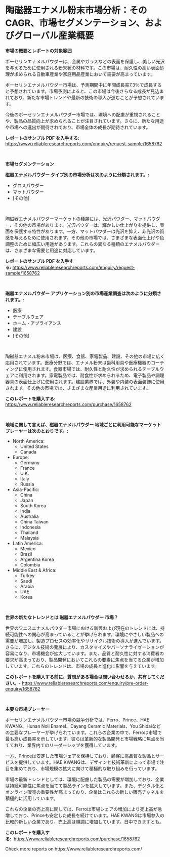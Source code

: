 <p><h1>陶磁器エナメル粉末市場分析：そのCAGR、市場セグメンテーション、およびグローバル産業概要</h1></p><p><strong>市場の概要とレポートの対象範囲</strong></p>
<p><p>ポーセリンエナメルパウダーは、金属やガラスなどの表面を保護し、美しい光沢を与えるために使用される粉末状の材料です。この市場は、耐久性の高い表面処理が求められる自動車産業や家庭用品産業において需要が高まっています。</p><p>ポーセリンエナメルパウダー市場は、予測期間中に年間成長率7.3％で成長すると予想されています。市場予測によると、この市場は今後さらなる成長が見込まれており、新たな市場トレンドや最新の技術の導入が進むことが予想されています。</p><p>今後のポーセリンエナメルパウダー市場では、環境への配慮が重視されることや、製品の品質向上が求められることが注目されています。さらに、新たな用途や市場への進出が期待されており、市場全体の成長が期待されています。</p></p>
<p><strong>レポートのサンプル PDF を入手する:</strong> <a href="https://www.reliableresearchreports.com/enquiry/request-sample/1658762">https://www.reliableresearchreports.com/enquiry/request-sample/1658762</a></p>
<p>&nbsp;</p>
<p><strong>市場セグメンテーション</strong></p>
<p><strong>磁器エナメルパウダー タイプ別の市場分析は次のように分類されます。:</strong></p>
<p><ul><li>グロスパウダー</li><li>マットパウダー</li><li>[その他]</li></ul></p>
<p>&nbsp;</p>
<p><p>陶磁器エナメルパウダーマーケットの種類には、光沢パウダー、マットパウダー、その他の市場があります。光沢パウダーは、輝かしい仕上がりを提供し、表面を保護する特性があります。一方、マットパウダーは光沢を抑え、非光沢の質感を与えるために使用されます。その他の市場では、さまざまな表面仕上げや色調整のために幅広い用途があります。これらの異なる種類のエナメルパウダーは、さまざまな需要と用途に対応しています。</p></p>
<p><strong>レポートのサンプル PDF を入手する:</strong>&nbsp;<a href="https://www.reliableresearchreports.com/enquiry/request-sample/1658762">https://www.reliableresearchreports.com/enquiry/request-sample/1658762</a></p>
<p>&nbsp;</p>
<p><strong> 磁器エナメルパウダー アプリケーション別の市場産業調査は次のように分類されます。:</strong></p>
<p><ul><li>医療</li><li>テーブルウェア</li><li>ホーム・アプライアンス</li><li>建設</li><li>[その他]</li></ul></p>
<p>&nbsp;</p>
<p><p>陶磁器エナメル粉末市場は、医療、食器、家電製品、建設、その他の市場に広く応用されています。医療分野では、エナメル粉末は歯科用具や医療機器のコーティングに使用されます。食器市場では、耐久性と耐久性が求められるテーブルウェアに利用されます。家電製品では、耐食性が求められるため、電子製品や調理器具の表面仕上げに使用されます。建設業界では、外装や内装の表面装飾に使用されます。その他の市場では、さまざまな産業用途に利用されています。</p></p>
<p><strong>このレポートを購入する:</strong>&nbsp; <a href="https://www.reliableresearchreports.com/purchase/1658762">https://www.reliableresearchreports.com/purchase/1658762</a></p>
<p>&nbsp;</p>
<p><strong>地域に関して言えば、磁器エナメルパウダー 地域ごとに利用可能なマーケットプレーヤーは次のとおりです。:</strong></p>
<p><ul>
    <li>
        North America:
        <ul>
            <li>United States</li>
            <li>Canada</li>
        </ul>
    </li>
    <li>
        Europe:
        <ul>
            <li>Germany</li>
            <li>France</li>
            <li>U.K.</li>
            <li>Italy</li>
            <li>Russia</li>
        </ul>
    </li>
    <li>
        Asia-Pacific:
        <ul>
            <li>China</li>
            <li>Japan</li>
            <li>South Korea</li>
            <li>India</li>
            <li>Australia</li>
            <li>China Taiwan</li>
            <li>Indonesia</li>
            <li>Thailand</li>
            <li>Malaysia</li>
        </ul>
    </li>
    <li>
        Latin America:
        <ul>
            <li>Mexico</li>
            <li>Brazil</li>
            <li>Argentina Korea</li>
            <li>Colombia</li>
        </ul>
    </li>
    <li>
        Middle East & Africa:
        <ul>
            <li>Turkey</li>
            <li>Saudi</li>
            <li>Arabia</li>
            <li>UAE</li>
            <li>Korea</li>
        </ul>
    </li>
    </ul></p>
<p>&nbsp;</p>
<p><strong>世界の新たなトレンドとは 磁器エナメルパウダー 市場？</strong></p>
<p><p>世界のワニスエナメルパウダー市場における新興および現在のトレンドには、持続可能性への関心が高まっていることが挙げられます。環境にやさしい製品への需要が増加し、製造プロセスの効率化やリサイクル技術の導入が進んでいます。さらに、デジタル技術の発展により、カスタマイズやパーソナライゼーションが容易になり、市場機会が拡大しています。また、品質と耐久性に対する消費者の要求が高まっており、製品開発においてこれらの要素に焦点を当てる企業が増加しています。これらのトレンドは、市場の成長と進化に影響を与えています。</p></p>
<p><strong>このレポートを購入する前に、質問がある場合は問い合わせるか、共有してください。</strong>- <a href="https://www.reliableresearchreports.com/enquiry/pre-order-enquiry/1658762">https://www.reliableresearchreports.com/enquiry/pre-order-enquiry/1658762</a></p>
<p>&nbsp;</p>
<p><strong>主要な市場プレーヤー</strong></p>
<p><p>ポーセリンエナメルパウダー市場の競争分析では、Ferro、Prince、HAE KWANG、Hunan Noli Enamel、Dayang Ceramic Materials、You Shidaiなどの主要なプレーヤーが挙げられています。これらの企業の中で、Ferroは市場で最も高い成長率を示しています。彼らは革新的な製品開発と市場戦略に焦点を当てており、業界内でのリーダーシップを獲得しています。</p><p>一方、Princeは安定した市場シェアを保持しており、顧客に高品質な製品とサービスを提供しています。HAE KWANGは、デザインと技術革新によって市場で注目を集めており、市場規模の拡大に向けて積極的な取り組みを行っています。</p><p>市場の最新トレンドとしては、環境に配慮した製品の需要が増加しており、企業は持続可能性に焦点を当てて製品ラインを拡大しています。また、デジタル化とオンライン販売の重要性が高まっており、企業はこれらの新しい販売チャネルを積極的に活用しています。</p><p>これらの企業の売上高に関しては、Ferroは市場シェアの増加により売上高が急増しており、Princeも安定した成長を続けています。HAE KWANGは市場参入の比較的新しい企業であり、売上高は順調に増加しています。日中できますとも。</p></p>
<p><strong>このレポートを購入する:</strong>&nbsp;&nbsp;<a href="https://www.reliableresearchreports.com/purchase/1658762">https://www.reliableresearchreports.com/purchase/1658762</a></p>
<p>Check more reports on https://www.reliableresearchreports.com/</p>